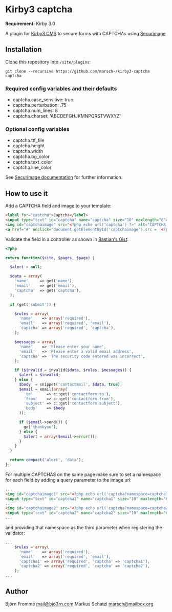 # Kirby3 captcha

**Requirement:** Kirby 3.0

A plugin for [Kirby3 CMS](http://getkirby.com) to secure forms with CAPTCHAs using [Securimage](http://www.phpcaptcha.org)

## Installation

Clone this repository into `/site/plugins`:

`git clone --recursive https://github.com/marsch-/kirby3-captcha captcha`

### Required config variables and their defaults

- captcha.case_sensitive: true
- captcha.perturbation: .75
- captcha.num_lines: 8
- captcha.charset: 'ABCDEFGHJKMNPQRSTVWXYZ'

### Optional config variables

- captcha.ttf_file
- captcha.height
- captcha.width
- captcha.bg_color
- captcha.text_color
- captcha.line_color

See [Securimage documentation](https://www.phpcaptcha.org/documentation/customizing-securimage/) for further information.

## How to use it

Add a CAPTCHA field and image to your template:

```html
<label for="captcha">Captcha</label>
<input type="text" id="captcha" name="captcha" size="10" maxlength="6">
<img id="captchaimage" src="<?php echo url('captcha') ?>" alt="CAPTCHA Image">
<a href="#" onclick="document.getElementById('captchaimage').src = '<?php echo url('captcha') ?>?' + Math.random(); return false">[ Different Image ]</a>
```

Validate the field in a controller as shown in [Bastian's Gist](https://gist.github.com/bastianallgeier/c396df7923848912393d):

```php
<?php

return function($site, $pages, $page) {

  $alert = null;

  $data = array(
    'name'     => get('name'),
    'email'    => get('email'),
    'captcha'  => get('captcha'),
  );

  if (get('submit')) {

    $rules = array(
      'name'    => array('required'),
      'email'   => array('required', 'email'),
      'captcha' => array('required', 'captcha'),
    );

    $messages = array(
      'name'    => 'Please enter your name',
      'email'   => 'Please enter a valid email address',
      'captcha' => 'The security code entered was incorrect',
    );

    if ($invalid = invalid($data, $rules, $messages)) {
      $alert = $invalid;
    } else {
      $body  = snippet('contactmail', $data, true);
      $email = email(array(
        'to'      => c::get('contactform.to'),
        'from'    => c::get('contactform.from'),
        'subject' => c::get('contactform.subject'),
        'body'    => $body
      ));

      if ($email->send()) {
        go('thankyou');
      } else {
        $alert = array($email->error());
      }
    }
  }

  return compact('alert', 'data');
};
```

For multiple CAPTCHAS on the same page make sure to set a namespace for each field by adding a query parameter to the 
image url:

```html
...
<img id="captchaimage1" src="<?php echo url('captcha?namespace=captcha1') ?>" alt="CAPTCHA Image 1">
<input type="text" id="captcha1" name="captcha1" size="10" maxlength="6">
...
<img id="captchaimage2" src="<?php echo url('captcha?namespace=captcha2') ?>" alt="CAPTCHA Image 2">
<input type="text" id="captcha2" name="captcha2" size="10" maxlength="6">
...
```

and providing that namespace as the third parameter when registering the validator:

```php
...
    $rules = array(
      'name'    => array('required'),
      'email'   => array('required', 'email'),
      'captcha1' => array('required', 'captcha' => 'captcha1'),
      'captcha2' => array('required', 'captcha' => 'captcha2'),
    );
...
```

## Author

Björn Fromme <mail@bjo3rn.com>
Markus Schatzl <marsch@mailbox.org>
